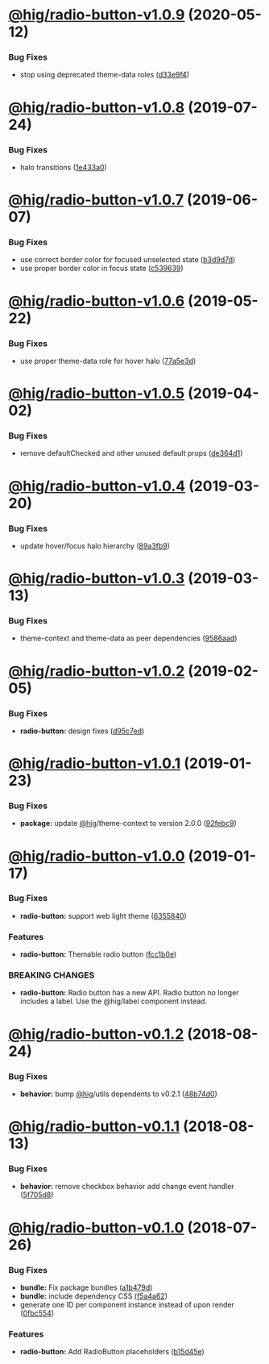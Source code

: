 # [@hig/radio-button-v1.0.9](https://github.com/Autodesk/hig/compare/@hig/radio-button@1.0.8...@hig/radio-button@1.0.9) (2020-05-12)


### Bug Fixes

* stop using deprecated theme-data roles ([d33e9f4](https://github.com/Autodesk/hig/commit/d33e9f4))

# [@hig/radio-button-v1.0.8](https://github.com/Autodesk/hig/compare/@hig/radio-button@1.0.7...@hig/radio-button@1.0.8) (2019-07-24)


### Bug Fixes

* halo transitions ([1e433a0](https://github.com/Autodesk/hig/commit/1e433a0))

# [@hig/radio-button-v1.0.7](https://github.com/Autodesk/hig/compare/@hig/radio-button@1.0.6...@hig/radio-button@1.0.7) (2019-06-07)


### Bug Fixes

* use correct border color for focused unselected state ([b3d9d7d](https://github.com/Autodesk/hig/commit/b3d9d7d))
* use proper border color in focus state ([c539639](https://github.com/Autodesk/hig/commit/c539639))

# [@hig/radio-button-v1.0.6](https://github.com/Autodesk/hig/compare/@hig/radio-button@1.0.5...@hig/radio-button@1.0.6) (2019-05-22)


### Bug Fixes

* use proper theme-data role for hover halo ([77a5e3d](https://github.com/Autodesk/hig/commit/77a5e3d))

# [@hig/radio-button-v1.0.5](https://github.com/Autodesk/hig/compare/@hig/radio-button@1.0.4...@hig/radio-button@1.0.5) (2019-04-02)


### Bug Fixes

* remove defaultChecked and other unused default props ([de364d1](https://github.com/Autodesk/hig/commit/de364d1))

# [@hig/radio-button-v1.0.4](https://github.com/Autodesk/hig/compare/@hig/radio-button@1.0.3...@hig/radio-button@1.0.4) (2019-03-20)


### Bug Fixes

* update hover/focus halo hierarchy ([89a3fb9](https://github.com/Autodesk/hig/commit/89a3fb9))

# [@hig/radio-button-v1.0.3](https://github.com/Autodesk/hig/compare/@hig/radio-button@1.0.2...@hig/radio-button@1.0.3) (2019-03-13)


### Bug Fixes

* theme-context and theme-data as peer dependencies ([9586aad](https://github.com/Autodesk/hig/commit/9586aad))

# [@hig/radio-button-v1.0.2](https://github.com/Autodesk/hig/compare/@hig/radio-button@1.0.1...@hig/radio-button@1.0.2) (2019-02-05)


### Bug Fixes

* **radio-button:** design fixes ([d95c7ed](https://github.com/Autodesk/hig/commit/d95c7ed))

# [@hig/radio-button-v1.0.1](https://github.com/Autodesk/hig/compare/@hig/radio-button@1.0.0...@hig/radio-button@1.0.1) (2019-01-23)


### Bug Fixes

* **package:** update [@hig](https://github.com/hig)/theme-context to version 2.0.0 ([92febc9](https://github.com/Autodesk/hig/commit/92febc9))

# [@hig/radio-button-v1.0.0](https://github.com/Autodesk/hig/compare/@hig/radio-button@0.1.2...@hig/radio-button@1.0.0) (2019-01-17)


### Bug Fixes

* **radio-button:** support web light theme ([6355840](https://github.com/Autodesk/hig/commit/6355840))


### Features

* **radio-button:** Themable radio button ([fcc1b0e](https://github.com/Autodesk/hig/commit/fcc1b0e))


### BREAKING CHANGES

* **radio-button:** Radio button has a new API.
Radio button no longer includes a label. Use the @hig/label component instead.

# [@hig/radio-button-v0.1.2](https://github.com/Autodesk/hig/compare/@hig/radio-button@0.1.1...@hig/radio-button@0.1.2) (2018-08-24)


### Bug Fixes

* **behavior:** bump [@hig](https://github.com/hig)/utils dependents to v0.2.1 ([48b74d0](https://github.com/Autodesk/hig/commit/48b74d0))

# [@hig/radio-button-v0.1.1](https://github.com/Autodesk/hig/compare/@hig/radio-button@0.1.0...@hig/radio-button@0.1.1) (2018-08-13)


### Bug Fixes

* **behavior:** remove checkbox behavior add change event handler ([5f705d8](https://github.com/Autodesk/hig/commit/5f705d8))

<a name="@hig/radio-button-v0.1.0"></a>
# [@hig/radio-button-v0.1.0](https://github.com/Autodesk/hig/compare/@hig/radio-button@0.0.0...@hig/radio-button@0.1.0) (2018-07-26)


### Bug Fixes

* **bundle:** Fix package bundles ([a1b479d](https://github.com/Autodesk/hig/commit/a1b479d))
* **bundle:** include dependency CSS ([f5a4a62](https://github.com/Autodesk/hig/commit/f5a4a62))
* generate one ID per component instance instead of upon render ([0fbc554](https://github.com/Autodesk/hig/commit/0fbc554))


### Features

* **radio-button:** Add RadioButton placeholders ([b15d45e](https://github.com/Autodesk/hig/commit/b15d45e))
